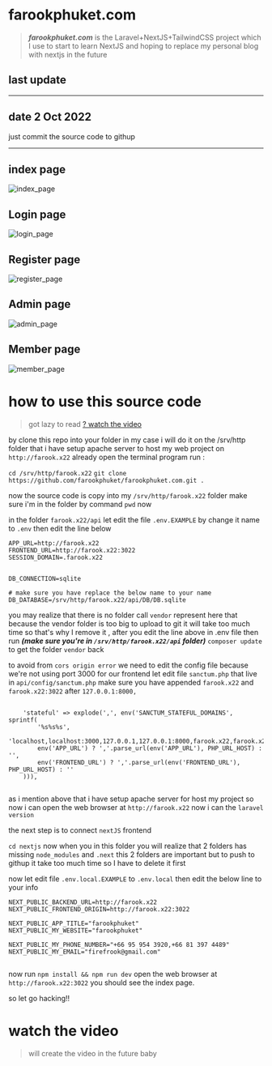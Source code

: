 # farookphuket.com
> ***farookphuket.com*** is the Laravel+NextJS+TailwindCSS project which I use to start to learn NextJS and hoping to replace my personal blog with nextjs in the future


## last update

---
## date 2 Oct 2022
just commit the source code to githup

---

## index page 
[index_page]:https://archive.org/download/arch_linux_myconfig_24-aug-2022_edit/see-next_001_index.png

![index_page]


## Login page
[login_page]:https://archive.org/download/arch_linux_myconfig_24-aug-2022_edit/see-next_002_login-page.png
![login_page]

## Register page
[register_page]:https://archive.org/download/arch_linux_myconfig_24-aug-2022_edit/see-next_003_register-page.png

![register_page]

## Admin page
[admin_page]:https://archive.org/download/arch_linux_myconfig_24-aug-2022_edit/see-next_004_admin-page.png

![admin_page]

## Member page
[member_page]:https://archive.org/download/arch_linux_myconfig_24-aug-2022_edit/see-next_005_member-page.png

![member_page]


# how to use this source code
> got lazy to read [? watch the video](#watch-the-video)

by clone this repo into your folder in my case i will do it on the /srv/http folder that i have setup apache server to host my web project on `http://farook.x22` already open the terminal program run :

`cd /srv/http/farook.x22`
`git clone https://github.com/farookphuket/farookphuket.com.git .`

now the source code is copy into my `/srv/http/farook.x22` folder make sure i'm in the folder by command `pwd` now

in the folder `farook.x22/api` let edit the file `.env.EXAMPLE` by change it name to `.env` then edit the line below

```
APP_URL=http://farook.x22
FRONTEND_URL=http://farook.x22:3022
SESSION_DOMAIN=.farook.x22


DB_CONNECTION=sqlite

# make sure you have replace the below name to your name
DB_DATABASE=/srv/http/farook.x22/api/DB/DB.sqlite

```

you may realize that there is no folder call `vendor` represent here that because the vendor folder is too big to upload to git it will take too much time so that's why I remove it , after you edit the line above in .env file then run ***(make sure you're in `/srv/http/farook.x22/api` folder)*** `composer update` to get the folder `vendor` back

to avoid from `cors origin error` we need to edit the config file because we're not using port 3000 for our frontend let edit file `sanctum.php` that live in `api/config/sanctum.php` make sure you have appended `farook.x22` and `farook.x22:3022` after `127.0.0.1:8000,`

```

    'stateful' => explode(',', env('SANCTUM_STATEFUL_DOMAINS', sprintf(
        '%s%s%s',
        'localhost,localhost:3000,127.0.0.1,127.0.0.1:8000,farook.x22,farook.x22:3022,::1',
        env('APP_URL') ? ','.parse_url(env('APP_URL'), PHP_URL_HOST) : '',
        env('FRONTEND_URL') ? ','.parse_url(env('FRONTEND_URL'), PHP_URL_HOST) : ''
    ))),


```

 

as i mention above that i have setup apache server for host my project so now i can open the web browser at `http://farook.x22` now i can the `laravel version`


the next step is to connect `nextJS` frontend

`cd nextjs` now when you in this folder you will realize that 2 folders has missing `node_modules` and `.next` this 2 folders are important but to push to githup it take too much time so I have to delete it first

now let edit file `.env.local.EXAMPLE` to `.env.local` then edit the below line to your info

```
NEXT_PUBLIC_BACKEND_URL=http://farook.x22
NEXT_PUBLIC_FRONTEND_ORIGIN=http://farook.x22:3022

NEXT_PUBLIC_APP_TITLE="farookphuket"
NEXT_PUBLIC_MY_WEBSITE="farookphuket"

NEXT_PUBLIC_MY_PHONE_NUMBER="+66 95 954 3920,+66 81 397 4489"
NEXT_PUBLIC_MY_EMAIL="firefrook@gmail.com"


```

now run `npm install && npm run dev` open the web browser at `http://farook.x22:3022` you should see the index page. 


so let go hacking!!



# watch the video
> will create the video in the future baby
